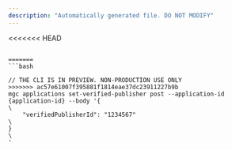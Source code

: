 ```yaml
---
description: "Automatically generated file. DO NOT MODIFY"
---
```


<<<<<<< HEAD
```cli

=======
```bash

// THE CLI IS IN PREVIEW. NON-PRODUCTION USE ONLY
>>>>>>> ac57e61007f395881f1814eae37dc23911227b9b
mgc applications set-verified-publisher post --application-id {application-id} --body '{\
    "verifiedPublisherId": "1234567"\
}\
'

```